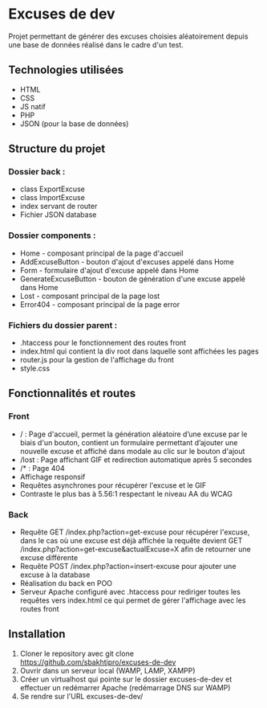 # Excuses de dev

Projet permettant de générer des excuses choisies aléatoirement depuis une base de données réalisé dans le cadre d'un test.

## Technologies utilisées

- HTML
- CSS
- JS natif
- PHP
- JSON (pour la base de données)

## Structure du projet

### Dossier back :

- class ExportExcuse
- class ImportExcuse
- index servant de router
- Fichier JSON database

### Dossier components :

- Home - composant principal de la page d'accueil
- AddExcuseButton - bouton d'ajout d'excuses appelé dans Home
- Form - formulaire d'ajout d'excuse appelé dans Home
- GenerateExcuseButton - bouton de génération d'une excuse appelé dans Home
- Lost - composant principal de la page lost
- Error404 - composant principal de la page error

### Fichiers du dossier parent :

- .htaccess pour le fonctionnement des routes front
- index.html qui contient la div root dans laquelle sont affichées les pages
- router.js pour la gestion de l'affichage du front
- style.css

## Fonctionnalités et routes

### Front

- / : Page d'accueil, permet la génération aléatoire d’une excuse par le biais d'un bouton, contient un formulaire permettant d’ajouter une nouvelle excuse et affiché dans modale au clic sur le bouton d'ajout
- /lost : Page affichant GIF et redirection automatique après 5 secondes
- /* : Page 404
- Affichage responsif
- Requêtes asynchrones pour récupérer l'excuse et le GIF
- Contraste le plus bas à 5.56:1 respectant le niveau AA du WCAG

### Back

- Requête GET /index.php?action=get-excuse pour récupérer l'excuse, dans le cas où une excuse est déjà affichée la requête devient GET /index.php?action=get-excuse&actualExcuse=X afin de retourner une excuse différente
- Requête POST /index.php?action=insert-excuse pour ajouter une excuse à la database
- Réalisation du back en POO
- Serveur Apache configuré avec .htaccess pour rediriger toutes les requêtes vers index.html ce qui permet de gérer l'affichage avec les routes front

## Installation

1. Cloner le repository avec git clone https://github.com/sbakhtipro/excuses-de-dev
2. Ouvrir dans un serveur local (WAMP, LAMP, XAMPP)
3. Créer un virtualhost qui pointe sur le dossier excuses-de-dev et effectuer un redémarrer Apache (redémarrage DNS sur WAMP)
4. Se rendre sur l'URL excuses-de-dev/
